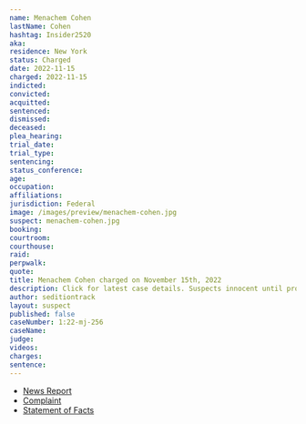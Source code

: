 ```yaml
---
name: Menachem Cohen
lastName: Cohen
hashtag: Insider2520
aka:
residence: New York
status: Charged
date: 2022-11-15
charged: 2022-11-15
indicted:
convicted:
acquitted:
sentenced:
dismissed:
deceased:
plea_hearing:
trial_date:
trial_type:
sentencing:
status_conference:
age:
occupation:
affiliations:
jurisdiction: Federal
image: /images/preview/menachem-cohen.jpg
suspect: menachem-cohen.jpg
booking:
courtroom:
courthouse:
raid:
perpwalk:
quote:
title: Menachem Cohen charged on November 15th, 2022
description: Click for latest case details. Suspects innocent until proven guilty.
author: seditiontrack
layout: suspect
published: false
caseNumber: 1:22-mj-256 
caseName: 
judge:
videos:
charges:
sentence:
---
```

- [News Report]()
- [Complaint](https://www.justice.gov/usao-dc/case-multi-defendant/file/1553206/download)
- [Statement of Facts](https://www.justice.gov/usao-dc/case-multi-defendant/file/1553211/download)
